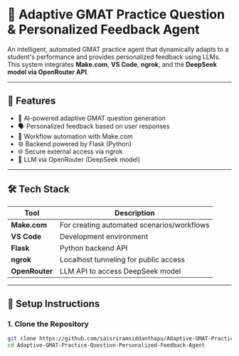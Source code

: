 # 🧠 Adaptive GMAT Practice Question & Personalized Feedback Agent

An intelligent, automated GMAT practice agent that dynamically adapts to a student's performance and provides personalized feedback using LLMs. This system integrates **Make.com**, **VS Code**, **ngrok**, and the **DeepSeek model via OpenRouter API**.

---

## 🌟 Features

- 🧠 AI-powered adaptive GMAT question generation
- 🗣️ Personalized feedback based on user responses
- 🔄 Workflow automation with Make.com
- ⚙️ Backend powered by Flask (Python)
- 🌐 Secure external access via ngrok
- 🤖 LLM via OpenRouter (DeepSeek model)

---

## 🛠️ Tech Stack

| Tool       | Description                                 |
|------------|---------------------------------------------|
| **Make.com** | For creating automated scenarios/workflows |
| **VS Code** | Development environment                    |
| **Flask**   | Python backend API                         |
| **ngrok**   | Localhost tunneling for public access      |
| **OpenRouter** | LLM API to access DeepSeek model        |

---

## 🚀 Setup Instructions

### 1. Clone the Repository

```bash
git clone https://github.com/saisriramsiddanthapu/Adaptive-GMAT-Practice-Question-Personalized-Feedback-Agent.git
cd Adaptive-GMAT-Practice-Question-Personalized-Feedback-Agent

